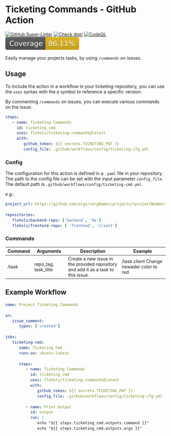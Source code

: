 # Ticketing Commands - GitHub Action

[![GitHub Super-Linter](https://github.com/actions/typescript-action/actions/workflows/linter.yml/badge.svg)](https://github.com/super-linter/super-linter)
[![Check dist/](https://github.com/actions/typescript-action/actions/workflows/check-dist.yml/badge.svg)](https://github.com/actions/typescript-action/actions/workflows/check-dist.yml)
[![CodeQL](https://github.com/actions/typescript-action/actions/workflows/codeql-analysis.yml/badge.svg)](https://github.com/actions/typescript-action/actions/workflows/codeql-analysis.yml)
[![Coverage](./badges/coverage.svg)](./badges/coverage.svg)

Easily manage your projects tasks, by using `/commands` on issues.

## Usage

To include the action in a workflow in your ticketing-repository, 
you can use the `uses` syntax with the `@` symbol to reference a specific version.

By commenting `/commands` on issues, you can execute various commands on the issue. 

```yaml
steps:
   - name: Ticketing Commands
     id: ticketing_cmd
     uses: floholz/ticketing-commands@latest
     with:
        github_token: ${{ secrets.TICKETING_PAT }}
        config_file: .github/workflows/config/ticketing-cfg.yml
```

### Config
The configuration for this action is defined in a `.yaml` file in your repository. The path to the config file can be 
set with the input parameter `config_file`. The default path is `.github/workflows/config/ticketing-cmd.yml`.

_e.g.:_
```yaml
project_url: https://github.com/orgs/<orgName>/projects/<projectNumber>

repositories:
   floholz/backend-repo: ['backend', 'be']
   floholz/frontend-repo: [ 'frontend', 'client']
```

### Commands

| Command | Arguments            | Description                                                                             | Example                                  |
|--------|----------------------|-----------------------------------------------------------------------------------------|------------------------------------------|
| /task  | repo_tag, task_title | Create a new issue in the provided repository <br/> and add it as a task to this issue. | /task client Change hewader color to red |


## Example Workflow

```yaml
name: Project Ticketing Commands

on:
   issue_comment:
      types: ['created']

jobs:
   ticketing-cmd:
      name: Ticketing Cmd
      runs-on: ubuntu-latest

      steps:
         - name: Ticketing Commands
           id: ticketing_cmd
           uses: floholz/ticketing-commands@latest
           with:
              github_token: ${{ secrets.TICKETING_PAT }}
              config_file: .github/workflows/config/ticketing-cfg.yml

         - name: Print Output
           id: output
           run: |
              echo "${{ steps.ticketing_cmd.outputs.command }}"
              echo "${{ steps.ticketing_cmd.outputs.args }}"
```